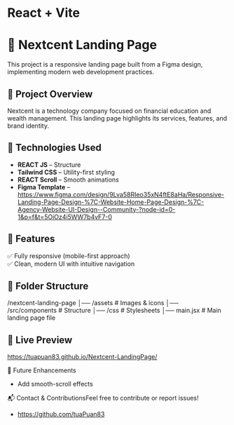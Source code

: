 # React + Vite

# 🚀 Nextcent Landing Page  

This project is a responsive landing page built from a Figma design, implementing modern web development practices.

## 📌 Project Overview  
Nextcent is a technology company focused on financial education and wealth management. This landing page highlights its services, features, and brand identity.

## 🔧 Technologies Used  
- **REACT JS** – Structure 
- **Tailwind CSS** – Utility-first styling  
- **REACT Scroll** – Smooth animations  
- **Figma Template** – https://www.figma.com/design/9Lva58RIeo35xN4ftE8aHa/Responsive-Landing-Page-Design-%7C-Website-Home-Page-Design-%7C-Agency-Website-UI-Design--Community-?node-id=0-1&p=f&t=5OiOz4i5WW7b4vF7-0
## 🌟 Features  
✅ Fully responsive (mobile-first approach)  
✅ Clean, modern UI with intuitive navigation  

## 📂 Folder Structure  

/nextcent-landing-page 
│── /assets          # Images & icons
│── /src/components  # Structure
│── /css             # Stylesheets
│── main.jsx       # Main landing page file

## 🔗 Live Preview  
https://tuapuan83.github.io/Nextcent-LandingPage/

🚀 Future Enhancements
- Add smooth-scroll effects

📬 Contact & ContributionsFeel free to contribute or report issues!
- https://github.com/tuaPuan83

